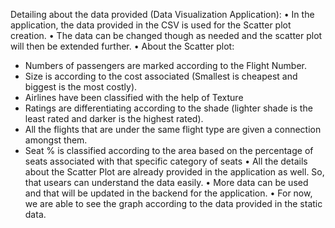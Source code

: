 Detailing about the data provided (Data Visualization Application):
•	In the application, the data provided in the CSV is used for the Scatter plot creation.
•	The data can be changed though as needed and the scatter plot will then be extended further.
•	About the Scatter plot:
-	Numbers of passengers are marked according to the Flight Number.
-	Size is according to the cost associated (Smallest is cheapest and biggest is the most costly).
-	Airlines have been classified with the help of Texture
-	Ratings are differentiating according to the shade (lighter shade is the least rated and darker is the highest rated).
-	All the flights that are under the same flight type are given a connection amongst them.
-	Seat % is classified according to the area based on the percentage of seats associated with that specific category of seats
•	All the details about the Scatter Plot are already provided in the application as well. So, that usears can understand the data easily.
•	More data can be used and that will be updated in the backend for the application.
•	For now, we are able to see the graph according to the data provided in the static data.
